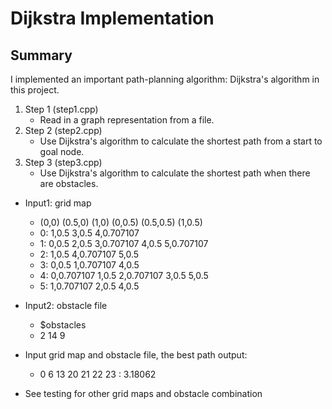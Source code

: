 # Dijkstra Implementation
## Summary
I implemented an important path-planning algorithm: Dijkstra's algorithm in this project. 

1. Step 1 (step1.cpp)
    * Read in a graph representation from a file.
2. Step 2 (step2.cpp)
    * Use Dijkstra's algorithm to calculate the shortest path from a start to
  goal node.
3. Step 3 (step3.cpp)
    * Use Dijkstra's algorithm to calculate the shortest path when there are
  obstacles.

* Input1: grid map
    * (0,0) (0.5,0) (1,0) (0,0.5) (0.5,0.5) (1,0.5) 
    * 0: 1,0.5 3,0.5 4,0.707107
    * 1: 0,0.5 2,0.5 3,0.707107 4,0.5 5,0.707107
    * 2: 1,0.5 4,0.707107 5,0.5
    * 3: 0,0.5 1,0.707107 4,0.5
    * 4: 0,0.707107 1,0.5 2,0.707107 3,0.5 5,0.5
    * 5: 1,0.707107 2,0.5 4,0.5

* Input2: obstacle file
    * $obstacles
    * 2 14 9

* Input grid map and obstacle file, the best path output:
    * 0 6 13 20 21 22 23 : 3.18062

* See testing for other grid maps and obstacle combination
